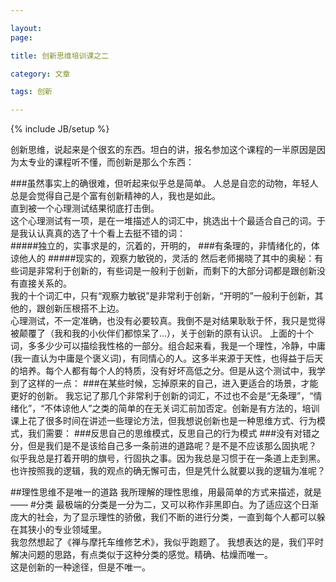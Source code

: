 ```yaml
---

layout: 
page: 

title: 创新思维培训课之二

category: 文章

tags: 创新

---
```



{% include JB/setup %}



创新思维，说起来是个很玄的东西。坦白的讲，报名参加这个课程的一半原因是因为太专业的课程听不懂，而创新是那么个东西：
  
###虽然事实上的确很难，但听起来似乎总是简单。
人总是自恋的动物，年轻人总是会觉得自己是个富有创新精神的人，我也是如此。   
直到被一个心理测试结果彻底打击倒。  
这个心理测试有一项，是在一堆描述人的词汇中，挑选出十个最适合自己的词。于是我认认真真的选了十个看上去挺不错的词：  
#####独立的，实事求是的，沉着的，开明的，
###有条理的，非情绪化的，体谅他人的
#####现实的，观察力敏锐的，灵活的
然后老师揭晓了其中的奥秘：有些词是非常利于创新的，有些词是一般利于创新，而剩下的大部分词都是跟创新没有直接关系的。  
我的十个词汇中，只有“观察力敏锐”是非常利于创新，“开明的”一般利于创新，其他的，跟创新压根搭不上边。  
心理测试，不一定准确，也没有必要较真。我倒不是对结果耿耿于怀，我只是觉得被颠覆了（我和我的小伙伴们都惊呆了...），关于创新的原有认识。
上面的十个词，多多少少可以描绘我性格的一部分。组合起来看，我是一个理性，冷静，中庸(我一直认为中庸是个褒义词)，有同情心的人。这多半来源于天性，也得益于后天的培养。每个人都有每个人的特质，没有好坏高低之分。但是从这个测试中，我学到了这样的一点：
###在某些时候，忘掉原来的自己，进入更适合的场景，才能更好的创新。
我忘记了那几个非常利于创新的词汇，不过也不会是“无条理”，“情绪化”，“不体谅他人”之类的简单的在无关词汇前加否定。创新是有方法的，培训课上花了很多时间在讲述一些理论方法，但我想说创新也是一种思维方式、行为模式，我们需要：
###反思自己的思维模式，反思自己的行为模式
###没有对错之分，但是我们是不是该给自己多一条前进的道路呢？是不是不应该那么固执呢？
似乎我总是打着开明的旗号，行固执之事。因为我总是习惯于在一条道上走到黑。也许按照我的逻辑，我的观点的确无懈可击，但是凭什么就要以我的逻辑为准呢？

##理性思维不是唯一的道路
我所理解的理性思维，用最简单的方式来描述，就是——
#分类
最极端的分类是一分为二，又可以称作非黑即白。为了适应这个日渐庞大的社会，为了显示理性的骄傲，我们不断的进行分类，一直到每个人都可以躲在其狭小的专业领域里。   
我忽然想起了《禅与摩托车维修艺术》，我似乎跑题了。
我想表达的是，我们平时解决问题的思路，有点类似于这种分类的感觉。精确、枯燥而唯一。  
这是创新的一种途径，但是不唯一。